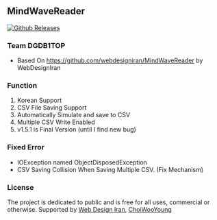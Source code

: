 ## MindWaveReader
[![Github Releases](https://img.shields.io/badge/release-v1.5.1-green.svg?style=flat)](https://github.com/ChoiWooYoung/MindWaveReader/releases)

### Team DGDB1TOP

 * Based On https://github.com/webdesigniran/MindWaveReader by WebDesignIran

### Function
1. Korean Support 
2. CSV File Saving Support
3. Automatically Simulate and save to CSV
4. Multiple CSV Write Enabled
5. v1.5.1 is Final Version (until I find new bug)

### Fixed Error
 * IOException named ObjectDisposedException
 * CSV Saving Collision When Saving Multiple CSV. (Fix Mechanism)

### <a name="license"></a> License
The project is dedicated to public and is free for all uses, commercial or otherwise.
Supported by [Web Design Iran](http://webdesigniran.com), [ChoiWooYoung](https://github.com/ChoiWooYoung)


